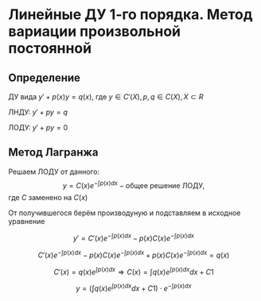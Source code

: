 # Линейные ДУ 1-го порядка. Метод вариации произвольной постоянной

## Определение

ДУ вида $y' + p(x)y = q(x)$, где $y \in C'(X), p,q \in C(X), X \subset R$

ЛНДУ: $y' + py = q$

ЛОДУ: $y' + py = 0$ 

## Метод Лагранжа

Решаем ЛОДУ от данного: 
$$y = C(x)e^{-\int p(x)dx} - \text{общее решение ЛОДУ},$$
где
$C$ заменено на $C(x)$

От получившегося берём производуную  и подставляем в исходное уравнение

$$y' = C'(x)e^{-\int p(x)dx} - p(x)C(x) e^{-\int p(x)dx}$$

$$C'(x)e^{-\int p(x)dx}-p(x)C(x) e^{-\int p(x)dx}+p(x)C(x)e^{-\int p(x)dx}=q(x)$$

$$C'(x)=q(x)e^{\int p(x)dx} \Rightarrow C(x) = \int{q(x)e^{\int{p(x)dx}}dx}+C1$$

$$y = \left(\int{q(x)e^{\int{p(x)dx}}dx}+C1\right)\cdot e^{-\int p(x)dx}$$
